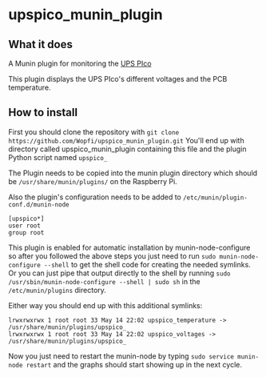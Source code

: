 # upspico_munin_plugin
## What it does

A Munin plugin for monitoring the [UPS PIco](http://http://pimodules.com/)

This plugin displays the UPS PIco's different voltages and the PCB temperature.

## How to install

First you should clone the repository with
`git clone https://github.com/Wopfi/upspico_munin_plugin.git`
You'll end up with directory called upspico_munin_plugin containing this file and the plugin Python script named `upspico_`

The Plugin needs to be copied into the munin plugin directory which should be
`/usr/share/munin/plugins/`
on the Raspberry Pi.

Also the plugin's configuration needs to be added to
`/etc/munin/plugin-conf.d/munin-node`
```
[upspico*]
user root
group root
```

This plugin is enabled for automatic installation by munin-node-configure so after you followed the above steps you just need to run
`sudo munin-node-configure --shell` to get the shell code for creating the needed symlinks. Or you can just pipe that output directly to the shell by running
`sudo /usr/sbin/munin-node-configure --shell | sudo sh` in the `/etc/munin/plugins` directory.

Either way you should end up with this additional symlinks:
```
lrwxrwxrwx 1 root root 33 May 14 22:02 upspico_temperature -> /usr/share/munin/plugins/upspico_
lrwxrwxrwx 1 root root 33 May 14 22:02 upspico_voltages -> /usr/share/munin/plugins/upspico_
```
Now you just need to restart the munin-node by typing
`sudo service munin-node restart`
and the graphs should start showing up in the next cycle.
